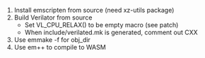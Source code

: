 1. Install emscripten from source (need xz-utils package)
2. Build Verilator from source
    - Set VL_CPU_RELAX() to be empty macro (see patch)
    - When include/verilated.mk is generated, comment out CXX
3. Use emmake -f for obj_dir
4. Use em++ to compile to WASM
